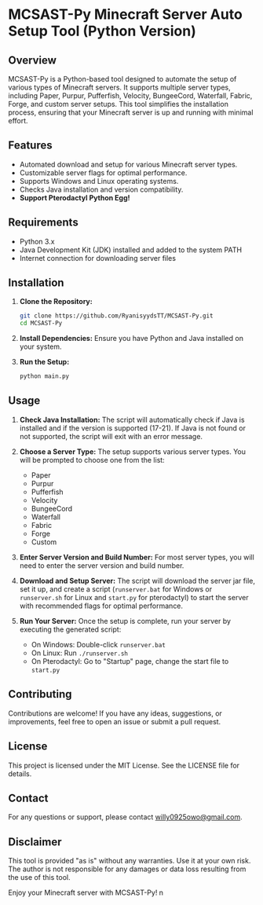 # MCSAST-Py Minecraft Server Auto Setup Tool (Python Version)

## Overview
MCSAST-Py is a Python-based tool designed to automate the setup of various types of Minecraft servers. It supports multiple server types, including Paper, Purpur, Pufferfish, Velocity, BungeeCord, Waterfall, Fabric, Forge, and custom server setups. This tool simplifies the installation process, ensuring that your Minecraft server is up and running with minimal effort.

## Features
- Automated download and setup for various Minecraft server types.
- Customizable server flags for optimal performance.
- Supports Windows and Linux operating systems.
- Checks Java installation and version compatibility.
- **Support Pterodactyl Python Egg!**
## Requirements
- Python 3.x
- Java Development Kit (JDK) installed and added to the system PATH
- Internet connection for downloading server files

## Installation
1. **Clone the Repository:**
    ```sh
    git clone https://github.com/RyanisyydsTT/MCSAST-Py.git
    cd MCSAST-Py
    ```

2. **Install Dependencies:**
    Ensure you have Python and Java installed on your system.

3. **Run the Setup:**
    ```sh
    python main.py
    ```

## Usage
1. **Check Java Installation:**
    The script will automatically check if Java is installed and if the version is supported (17-21). If Java is not found or not supported, the script will exit with an error message.

2. **Choose a Server Type:**
    The setup supports various server types. You will be prompted to choose one from the list:
    - Paper
    - Purpur
    - Pufferfish
    - Velocity
    - BungeeCord
    - Waterfall
    - Fabric
    - Forge
    - Custom

3. **Enter Server Version and Build Number:**
    For most server types, you will need to enter the server version and build number.

4. **Download and Setup Server:**
    The script will download the server jar file, set it up, and create a script (`runserver.bat` for Windows or `runserver.sh` for Linux and `start.py` for pterodactyl) to start the server with recommended flags for optimal performance.

5. **Run Your Server:**
    Once the setup is complete, run your server by executing the generated script:
    - On Windows: Double-click `runserver.bat`
    - On Linux: Run `./runserver.sh`
    - On Pterodactyl: Go to "Startup" page, change the start file to `start.py`

## Contributing
Contributions are welcome! If you have any ideas, suggestions, or improvements, feel free to open an issue or submit a pull request.

## License
This project is licensed under the MIT License. See the LICENSE file for details.

## Contact
For any questions or support, please contact [willy0925owo@gmail.com](mailto:willy0925owo@gmail.com).

## Disclaimer
This tool is provided "as is" without any warranties. Use it at your own risk. The author is not responsible for any damages or data loss resulting from the use of this tool.

Enjoy your Minecraft server with MCSAST-Py!
n